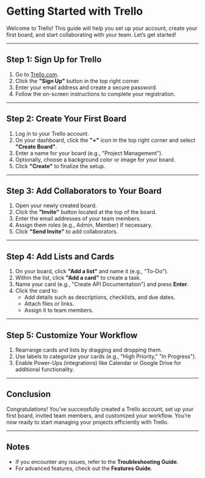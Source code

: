 # Getting Started with Trello

Welcome to Trello! This guide will help you set up your account, create your first board, and start collaborating with your team. Let’s get started!

---

## Step 1: Sign Up for Trello

1. Go to [Trello.com](https://trello.com/).
2. Click the **"Sign Up"** button in the top right corner.
3. Enter your email address and create a secure password.
4. Follow the on-screen instructions to complete your registration.

---

## Step 2: Create Your First Board

1. Log in to your Trello account.
2. On your dashboard, click the **"+"** icon in the top right corner and select **"Create Board"**.
3. Enter a name for your board (e.g., "Project Management").
4. Optionally, choose a background color or image for your board.
5. Click **"Create"** to finalize the setup.

---

## Step 3: Add Collaborators to Your Board

1. Open your newly created board.
2. Click the **"Invite"** button located at the top of the board.
3. Enter the email addresses of your team members.
4. Assign them roles (e.g., Admin, Member) if necessary.
5. Click **"Send Invite"** to add collaborators.

---

## Step 4: Add Lists and Cards

1. On your board, click **"Add a list"** and name it (e.g., "To-Do").
2. Within the list, click **"Add a card"** to create a task.
3. Name your card (e.g., "Create API Documentation") and press **Enter**.
4. Click the card to:
   - Add details such as descriptions, checklists, and due dates.
   - Attach files or links.
   - Assign it to team members.

---

## Step 5: Customize Your Workflow

1. Rearrange cards and lists by dragging and dropping them.
2. Use labels to categorize your cards (e.g., "High Priority," "In Progress").
3. Enable Power-Ups (integrations) like Calendar or Google Drive for additional functionality.

---

## Conclusion

Congratulations! You’ve successfully created a Trello account, set up your first board, invited team members, and customized your workflow. You’re now ready to start managing your projects efficiently with Trello.

---

## Notes

- If you encounter any issues, refer to the **Troubleshooting Guide**.
- For advanced features, check out the **Features Guide**.
